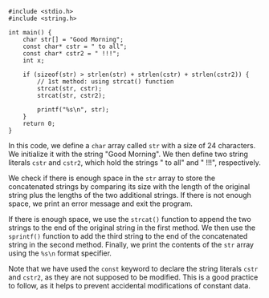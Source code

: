 ```
#include <stdio.h>
#include <string.h>

int main() {
    char str[] = "Good Morning";
    const char* cstr = " to all";
    const char* cstr2 = " !!!";
    int x;

    if (sizeof(str) > strlen(str) + strlen(cstr) + strlen(cstr2)) {
        // 1st method: using strcat() function
        strcat(str, cstr);
        strcat(str, cstr2);

        printf("%s\n", str);
    }
    return 0;
}
```
In this code, we define a `char` array called `str` with a size of 24 characters. We initialize it with the string "Good Morning". We then define two string literals `cstr` and `cstr2`, which hold the strings " to all" and " !!!", respectively.

We check if there is enough space in the `str` array to store the concatenated strings by comparing its size with the length of the original string plus the lengths of the two additional strings. If there is not enough space, we print an error message and exit the program.

If there is enough space, we use the `strcat()` function to append the two strings to the end of the original string in the first method. We then use the `sprintf()` function to add the third string to the end of the concatenated string in the second method. Finally, we print the contents of the `str` array using the `%s\n` format specifier.

Note that we have used the `const` keyword to declare the string literals `cstr` and `cstr2`, as they are not supposed to be modified. This is a good practice to follow, as it helps to prevent accidental modifications of constant data.

